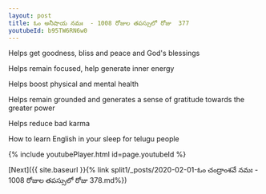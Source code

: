 ```yaml
---
layout: post
title: ఓం అనీషాయ నమః  - 1008 రోజుల తపస్సులో రోజు  377
youtubeId: b95TW6RN6w0
---
```

 
 
Helps get goodness, bliss and peace and God's blessings
 
Helps remain focused, help generate inner energy 
 
Helps boost physical and mental health 
 
Helps remain grounded and generates a sense of gratitude towards the greater power 
 
Helps reduce bad karma
 
How to learn English in your sleep for telugu people
 
 
 
 


{% include youtubePlayer.html id=page.youtubeId %}
 
[Next]({{ site.baseurl }}{% link split1/_posts/2020-02-01-ఓం చంద్రాంశవే నమః  - 1008 రోజుల తపస్సులో రోజు  378.md%})
 
